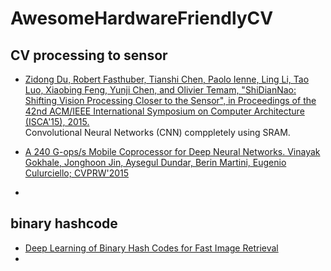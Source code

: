 # AwesomeHardwareFriendlyCV

## CV processing to sensor
* [Zidong Du, Robert Fasthuber, Tianshi Chen, Paolo Ienne, Ling Li, Tao Luo, Xiaobing Feng, Yunji Chen, and Olivier Temam, "ShiDianNao: Shifting Vision Processing Closer to the Sensor", in Proceedings of the 42nd ACM/IEEE International Symposium on Computer Architecture (ISCA'15), 2015.](http://ieeexplore.ieee.org/stamp/stamp.jsp?tp=&arnumber=7284058)<br>
  Convolutional Neural Networks (CNN) comppletely using SRAM.

* [A 240 G-ops/s Mobile Coprocessor for Deep Neural Networks. Vinayak Gokhale, Jonghoon Jin, Aysegul Dundar, Berin Martini, Eugenio Culurciello; CVPRW'2015](http://www.cv-foundation.org/openaccess/content_cvpr_workshops_2014/W17/html/Gokhale_A_240_G-opss_2014_CVPR_paper.html)
* 
## binary hashcode
* [Deep Learning of Binary Hash Codes for Fast Image Retrieval](https://github.com/kevinlin311tw/caffe-cvprw15)
* 

